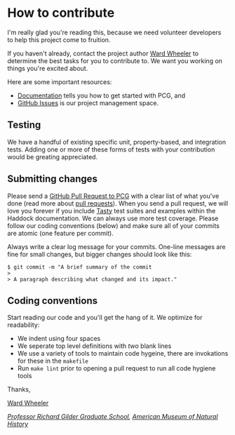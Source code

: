 # How to contribute

I'm really glad you're reading this, because we need volunteer developers to help this project come to fruition.

If you haven't already, contact the project author [Ward Wheeler][wheeler] to determine the best tasks for you to contribute to.
We want you working on things you're excited about.

Here are some important resources:

  * [Documentation](https://github.com/amnh/PCG/tree/master/doc) tells you how to get started with PCG, and
  * [GitHub Issues](https://github.com/amnh/PCG/issues) is our project management space.

## Testing

We have a handful of existing specific unit, property-based, and integration tests.
Adding one or more of these forms of tests with your contribution would be greating appreciated.

## Submitting changes

Please send a [GitHub Pull Request to PCG](https://github.com/amnh/PCG/pull/new/master) with a clear list of what you've done (read more about [pull requests](http://help.github.com/pull-requests/)).
When you send a pull request, we will love you forever if you include [Tasty][tasty] test suites and examples within the Haddock documentation.
We can always use more test coverage.
Please follow our coding conventions (below) and make sure all of your commits are atomic (one feature per commit).

Always write a clear log message for your commits.
One-line messages are fine for small changes, but bigger changes should look like this:

    $ git commit -m "A brief summary of the commit
    > 
    > A paragraph describing what changed and its impact."

## Coding conventions

Start reading our code and you'll get the hang of it.
We optimize for readability:

  * We indent using four spaces
  * We seperate top level definitions with *two* blank lines
  * We use a variety of tools to maintain code hygeine, there are invokations for these in the `makefile`
  * Run `make lint` prior to opening a pull request to run all code hygiene tools

Thanks,

[Ward Wheeler][wheeler]

*[Professor Richard Gilder Graduate School][rggs], [American Museum of Natural History][amnh]*

[amnh]:    https://www.amnh.org/research
[rggs]:    https://www.amnh.org/research/richard-gilder-graduate-school
[tasty]:   https://hackage.haskell.org/package/tasty
[wheeler]: https://www.amnh.org/research/staff-directory/ward-wheeler
